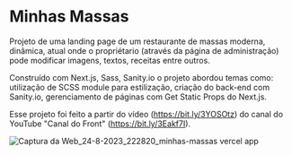 # Minhas Massas

Projeto de uma landing page de um restaurante de massas moderna, dinâmica, atual onde o propriétario (através da página de administração) pode modificar imagens, textos, receitas entre outros.

Construído com Next.js, Sass, Sanity.io o projeto abordou temas como: utilização de SCSS module para estilização, criação do back-end com Sanity.io, gerenciamento de páginas com Get Static Props do Next.js.

Esse projeto foi feito a partir do vídeo (https://bit.ly/3YOSOtz) do canal do YouTube "Canal do Front" (https://bit.ly/3Eakf7I).

![Captura da Web_24-8-2023_222820_minhas-massas vercel app](https://github.com/emersoncarneirodasilva/minhas-massas/assets/94311606/61da1204-1680-4cfb-aaa7-afd797b85b72)


